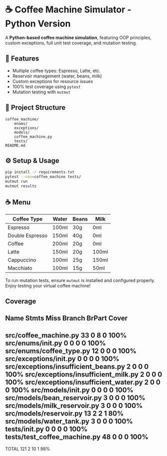 # ☕ Coffee Machine Simulator - Python Version

A **Python-based coffee machine simulation**, featuring OOP principles, custom exceptions, full unit test coverage, and mutation testing.

## 🚀 Features
- Multiple coffee types: Espresso, Latte, etc.
- Reservoir management (water, beans, milk)
- Custom exceptions for resource issues
- 100% test coverage using `pytest`
- Mutation testing with `mutmut`

## 📁 Project Structure
```plaintext
coffee_machine/
    enums/
    exceptions/
    models/
    coffee_machine.py
    tests/
README.md
```

## ⚙️ Setup & Usage
```bash
pip install -r requirements.txt
pytest --cov=coffee_machine tests/
mutmut run
mutmut results
```

## ☕ Menu
| Coffee Type       | Water | Beans | Milk |
|------------------|--------|--------|-------|
| Espresso         | 100ml | 30g   | 0ml   |
| Double Espresso  | 150ml | 40g   | 0ml   |
| Coffee           | 200ml | 20g   | 0ml   |
| Latte            | 150ml | 20g   | 100ml |
| Cappuccino       | 100ml | 25g   | 150ml |
| Macchiato        | 100ml | 15g   | 50ml  |

To run mutation tests, ensure `mutmut` is installed and configured properly. Enjoy testing your virtual coffee machine!

## Coverage

Name                                   Stmts   Miss Branch BrPart  Cover
------------------------------------------------------------------------
src/coffee_machine.py                     33      0      8      0   100%
src/enums/__init__.py                      0      0      0      0   100%
src/enums/coffee_type.py                  12      0      0      0   100%
src/exceptions/__init__.py                 0      0      0      0   100%
src/exceptions/insufficient_beans.py       2      0      0      0   100%
src/exceptions/insufficient_milk.py        2      0      0      0   100%
src/exceptions/insufficient_water.py       2      0      0      0   100%
src/models/__init__.py                     0      0      0      0   100%
src/models/bean_reservoir.py               3      0      0      0   100%
src/models/milk_reservoir.py               3      0      0      0   100%
src/models/reservoir.py                   13      2      2      1    80%
src/models/water_tank.py                   3      0      0      0   100%
tests/__init__.py                          0      0      0      0   100%
tests/test_coffee_machine.py              48      0      0      0   100%
------------------------------------------------------------------------
TOTAL                                    121      2     10      1    98%
